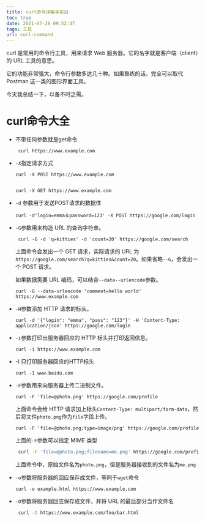 ```yaml
---
title: curl命令详解与实战
toc: true
date: 2021-07-29 09:52:47
tags: 工具
url: curl-command
---
```


curl 是常用的命令行工具，用来请求 Web 服务器。它的名字就是客户端（client）的 URL 工具的意思。

它的功能非常强大，命令行参数多达几十种。如果熟练的话，完全可以取代 Postman 这一类的图形界面工具。

今天我总结一下，以备不时之需。

<!-- more-->

# curl命令大全

- 不带任何参数就是get命令

  ```shell
   curl https://www.example.com
  ```

- `-X`指定请求方式

  ```shell
  curl -X POST https://www.example.com
  
  
  curl -X GET https://www.example.com
  ```

- `-d` 参数用于发送POST请求的数据体

  ```shell
  curl -d'login=emma＆password=123' -X POST https://google.com/login
  ```

- `-G`参数用来构造 URL 的查询字符串。

  ```shell
   curl -G -d 'q=kitties' -d 'count=20' https://google.com/search
  ```

  上面命令会发出一个 GET 请求，实际请求的 URL 为`https://google.com/search?q=kitties&count=20`。如果省略`--G`，会发出一个 POST 请求。

  如果数据需要 URL 编码，可以结合`--data--urlencode`参数。

  ```shell
  curl -G --data-urlencode 'comment=hello world' https://www.example.com
  ```

- `-H`参数添加 HTTP 请求的标头。

  ```shell
  curl -d '{"login": "emma", "pass": "123"}' -H 'Content-Type: application/json' https://google.com/login
  ```

- `-i`参数打印出服务器回应的 HTTP 标头并打印返回信息。

  ```shell
  curl -i https://www.example.com
  ```

- -I 只打印服务器回应的HTTP标头

  ```shell
  curl -I www.baidu.com
  ```

- `-F`参数用来向服务器上传二进制文件。

  ```shell
  curl -F 'file=@photo.png' https://google.com/profile
  ```

  上面命令会给 HTTP 请求加上标头`Content-Type: multipart/form-data`，然后将文件`photo.png`作为`file`字段上传。

  ```shell
  curl -F 'file=@photo.png;type=image/png' https://google.com/profile
  ```

  上面的`-F`参数可以指定 MIME 类型

  ```bash
   curl -F 'file=@photo.png;filename=me.png' https://google.com/profile
  ```

  上面命令中，原始文件名为`photo.png`，但是服务器接收到的文件名为`me.png`

- `-o`参数将服务器的回应保存成文件，等同于`wget`命令

  ```shell
  curl -o example.html https://www.example.com
  ```

- `-O`参数将服务器回应保存成文件，并将 URL 的最后部分当作文件名

  ```bash
   curl -O https://www.example.com/foo/bar.html
  ```

